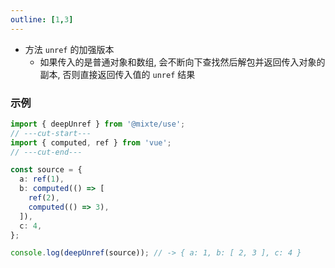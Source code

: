 ```yaml
---
outline: [1,3]
---
```


- 方法 `unref` 的加强版本
  - 如果传入的是普通对象和数组, 会不断向下查找然后解包并返回传入对象的副本, 否则直接返回传入值的 `unref` 结果

### 示例

```ts twoslash
import { deepUnref } from '@mixte/use';
// ---cut-start---
import { computed, ref } from 'vue';
// ---cut-end---

const source = {
  a: ref(1),
  b: computed(() => [
    ref(2),
    computed(() => 3),
  ]),
  c: 4,
};

console.log(deepUnref(source)); // -> { a: 1, b: [ 2, 3 ], c: 4 }
```
